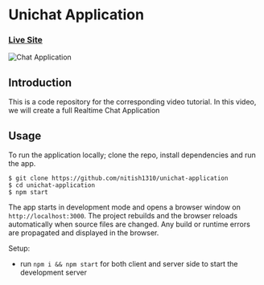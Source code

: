 # Unichat Application

### [Live Site](https://unichat-application.web.app/)

![Chat Application](https://i.ibb.co/GJwyy9m/Bv9-Js3-QLOLY-HD.jpg)

## Introduction
This is a code repository for the corresponding video tutorial. In this video, we will create a full Realtime Chat Application

## Usage

To run the application locally; clone the repo, install dependencies and run the app.

```
$ git clone https://github.com/nitish1310/unichat-application
$ cd unichat-application
$ npm start
```

The app starts in development mode and opens a browser window on `http://localhost:3000`. The project rebuilds and the browser reloads automatically when source files are changed. Any build or runtime errors are propagated and displayed in the browser.

Setup:
- run ```npm i && npm start``` for both client and server side to start the development server

